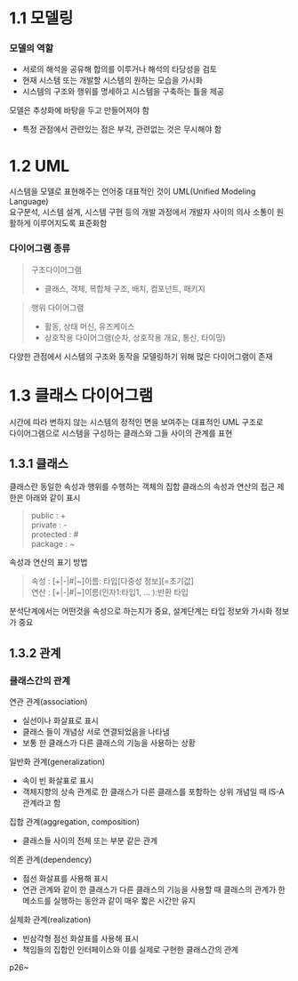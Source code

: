 
# 1.1 모델링

### 모델의 역할
- 서로의 해석을 공유해 합의를 이루거나 해석의 타당성을 검토
- 현재 시스템 또는 개발할 시스템의 원하는 모습을 가시화
- 시스템의 구조와 행위를 명세하고 시스템을 구축하는 틀을 제공

모델은 추상화에 바탕을 두고 만들어져야 함
- 특정 관점에서 관련있는 점은 부각, 관련없는 것은 무시해야 함

# 1.2 UML

시스템을 모델로 표현해주는 언어중 대표적인 것이 UML(Unified Modeling Language)  
요구분석, 시스템 설계, 시스템 구현 등의 개발 과정에서 개발자 사이의 의사 소통이 원활하게 이루어지도록 표준화함

### 다이어그램 종류

> 구조다이어그램
> - 클래스, 객체, 복합체 구조, 배치, 컴포넌트, 패키지

> 행위 다이어그램
> - 활동, 상태 머신, 유즈케이스
> - 상호작용 다이어그램(순차, 상호작용 개요, 통신, 타이밍)

다양한 관점에서 시스템의 구조와 동작을 모델링하기 위해 많은 다이어그램이 존재

# 1.3 클래스 다이어그램

시간에 따라 변하지 않는 시스템의 정적인 면을 보여주는 대표적인 UML 구조로  
다이어그램으로 시스템을 구성하는 클래스와 그들 사이의 관계를 표현

## 1.3.1 클래스

클래스란 동일한 속성과 행위를 수행하는 객체의 집합
클래스의 속성과 연산의 접근 제한은 아래와 같이 표시
> public : +  
> private : -  
> protected : #  
> package : ~  

속성과 연산의 표기 방법
> 속성 :  [+|-|#|~]이름: 타입[다중성 정보][=초기값]  
> 연산 :  [+|-|#|~]이름(인자1:타입1, ... ):반환 타입

분석단계에서는 어떤것을 속성으로 하는지가 중요, 설계단계는 타입 정보와 가시화 정보가 중요

## 1.3.2 관계

### 클래스간의 관계  

연관 관계(association)
- 실선이나 화살표로 표시  
- 클래스 들이 개념상 서로 연결되었음을 나타냄  
- 보통 한 클래스가 다른 클래스의 기능을 사용하는 상황  

일반화 관계(generalization)  
- 속이 빈 화살표로 표시  
- 객체지향의 상속 관계로 한 클래스가 다른 클래스를 포함하는 상위 개념일 때 IS-A 관계라고 함  

집합 관계(aggregation, composition)
- 클래스들 사이의 전체 또는 부분 같은 관계

의존 관계(dependency)
- 점선 화살표를 사용해 표시
- 연관 관계와 같이 한 클래스가 다른 클래스의 기능을 사용할 때 클래스의 관계가 한 메소드를 실행하는 동안과 같이 매우 짧은 시간만 유지

실체화 관계(realization)
- 빈삼각형 점선 화살표를 사용해 표시
- 책임들의 집합인 인터페이스와 이를 실제로 구현한 클래스간의 관계

p26~